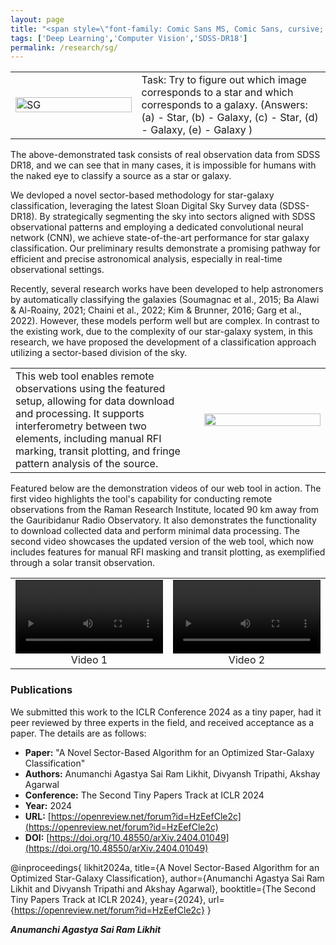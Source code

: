 ```yaml
---
layout: page
title: "<span style=\"font-family: Comic Sans MS, Comic Sans, cursive; font-size:32px;\"> A NOVEL SECTOR BASED ALGORITHM FOR AN OPTIMIZED STAR-GALAXY CLASSIFICATION </span> "
tags: ['Deep Learning','Computer Vision','SDSS-DR18']
permalink: /research/sg/
---
```



<table style="width: 100%;">
<tr>

<td style="width: 40%;"> <!-- Image cell with 40% width -->
<img src="https://github.com/user-attachments/assets/61eb92a8-49d3-4d4a-b96d-d60cbc22573e" alt="SG"  style="width: 100%;">
</td>
<td valign="middle" style="width: 60%;"> <!-- Text cell with 60% width -->
Task: Try to figure out which image corresponds to a star and which corresponds to a galaxy. (Answers: (a) - Star, (b) - Galaxy, (c) - Star, (d) - Galaxy, (e) - Galaxy )
</td>

</tr>
</table>

The above-demonstrated task consists of real observation data from SDSS DR18, and we can see that in many cases, it is impossible for humans with the naked eye to classify a source as a star or galaxy.

We devloped a novel sector-based methodology for star-galaxy classification, leveraging the latest Sloan Digital Sky Survey data (SDSS-DR18). By strategically segmenting the sky into sectors aligned with SDSS observational patterns and employing a dedicated convolutional neural network (CNN), we achieve state-of-the-art performance for star galaxy classification. Our preliminary results demonstrate a promising pathway for efficient and precise astronomical analysis, especially in real-time observational settings.

Recently, several research works have been developed to help astronomers by automatically classifying the galaxies (Soumagnac et al., 2015; Ba Alawi & Al-Roainy, 2021; Chaini et al., 2022; Kim & Brunner, 2016; Garg et al., 2022). However, these models perform well but are complex. In contrast to the existing work, due to the complexity of our star-galaxy system, in this research, we have proposed the development of a classification approach utilizing a sector-based division of the sky.



<table style="width: 100%;">
<tr>
<td valign="middle" style="width: 60%;"> <!-- Text cell with 60% width -->
This web tool enables remote observations using the featured setup, allowing for data download and processing. It supports interferometry between two elements, including manual RFI marking, transit plotting, and fringe pattern analysis of the source.
</td>

<td style="width: 40%;"> <!-- Image cell with 40% width -->
<img src="https://github.com/astropi-b/astropi-b.github.io/assets/78492090/12610403-bcdf-4bd0-9bfd-d41817f6c46d" style="width: 100%;">
</td>


</tr>
</table>




Featured below are the demonstration videos of our web tool in action. The first video highlights the tool's capability for conducting remote observations from the Raman Research Institute, located 90 km away from the Gauribidanur Radio Observatory. It also demonstrates the functionality to download collected data and perform minimal data processing. The second video showcases the updated version of the web tool, which now includes features for manual RFI masking and transit plotting, as exemplified through a solar transit observation.

<table style="width: 100%;">
  <tr>
    <!-- First Video -->
    <td style="width: 50%; text-align: center;">
      <video width="100%" controls>
        <source src="https://github.com/astropi-b/astropi-b.github.io/assets/78492090/e1e52533-297b-4744-b1f5-41eac8e80cee" type="video/mp4">
        Your browser does not support the video tag.
      </video>
      <div>Video 1</div>
    </td>
    <!-- Second Video -->
    <td style="width: 50%; text-align: center;">
      <video width="100%" controls>
        <source src="https://github.com/astropi-b/astropi-b.github.io/assets/78492090/31b67e30-f72c-4b32-b0b0-3b8099260d59" type="video/mp4">
        Your browser does not support the video tag.
      </video>
      <div>Video 2</div>
    </td>
  </tr>
</table>

### Publications

We submitted this work to the ICLR Conference 2024 as a tiny paper, had it peer reviewed by three experts in the field, and received acceptance as a paper. The details are as follows:

- **Paper:** "A Novel Sector-Based Algorithm for an Optimized Star-Galaxy Classification"
- **Authors:** Anumanchi Agastya Sai Ram Likhit, Divyansh Tripathi, Akshay Agarwal
- **Conference:** The Second Tiny Papers Track at ICLR 2024
- **Year:** 2024
- **URL:** [https://openreview.net/forum?id=HzEefCle2c](https://openreview.net/forum?id=HzEefCle2c)
- **DOI:** [https://doi.org/10.48550/arXiv.2404.01049](https://doi.org/10.48550/arXiv.2404.01049)

@inproceedings{
likhit2024a,
title={A Novel Sector-Based Algorithm for an Optimized Star-Galaxy Classification},
author={Anumanchi Agastya Sai Ram Likhit and Divyansh Tripathi and Akshay Agarwal},
booktitle={The Second Tiny Papers Track at ICLR 2024},
year={2024},
url={https://openreview.net/forum?id=HzEefCle2c}
}


***Anumanchi Agastya Sai Ram Likhit***

 
